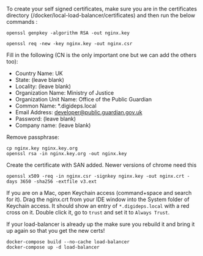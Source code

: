 To create your self signed certificates, make sure you are in the certificates directory
(/docker/local-load-balancer/certificates) and then run the below commands :

```
openssl genpkey -algorithm RSA -out nginx.key
```

```
openssl req -new -key nginx.key -out nginx.csr
```

Fill in the following (CN is the only important one but we can add the others too):

- Country Name: UK
- State: (leave blank)
- Locality: (leave blank)
- Organization Name: Ministry of Justice
- Organization Unit Name: Office of the Public Guardian
- Common Name: *.digideps.local
- Email Address: developer@public.guardian.gov.uk
- Password: (leave blank)
- Company name: (leave blank)

Remove passphrase:

```
cp nginx.key nginx.key.org
openssl rsa -in nginx.key.org -out nginx.key
```

Create the certificate with SAN added. Newer versions of chrome need this

```
openssl x509 -req -in nginx.csr -signkey nginx.key -out nginx.crt -days 3650 -sha256 -extfile v3.ext
```

If you are on a Mac, open Keychain access (command+space and search for it).
Drag the nginx.crt from your IDE window into the System folder of Keychain access. It should show an entry of
`*.digideps.local` with a red cross on it. Double click it, go to `trust` and set it to `Always Trust`.

If your load-balancer is already up the make sure you rebuild it and bring it up again so that you get the new certs!

```
docker-compose build --no-cache load-balancer
docker-compose up -d load-balancer
```
